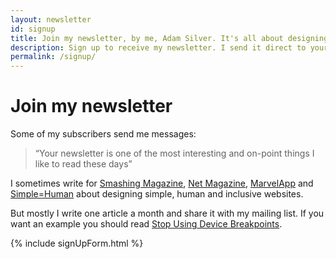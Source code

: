 ```yaml
---
layout: newsletter
id: signup
title: Join my newsletter, by me, Adam Silver. It's all about designing simple, human and inclusive websites.
description: Sign up to receive my newsletter. I send it direct to your inbox once-a-month on a Sunday. It's all about designing and coding simple, human and inclusive experiences on the web. Get all the good stuff before anyone else does.
permalink: /signup/
---
```


# Join my newsletter

Some of my subscribers send me messages:

> “Your newsletter is one of the most interesting and on-point things I like to read these days”


I sometimes write for [Smashing Magazine](https://www.smashingmagazine.com/author/adamsilver/), [Net Magazine](http://www.creativebloq.com/net-magazine), [MarvelApp](https://blog.marvelapp.com/author/adam-silver/) and  [Simple=Human](http://medium.com/simple-human) about designing simple, human and inclusive websites.

But mostly I write one article a month and share it with my mailing list. If you want an example you should read [Stop Using Device Breakpoints](/articles/stop-using-device-breakpoints/).

{% include signUpForm.html %}
